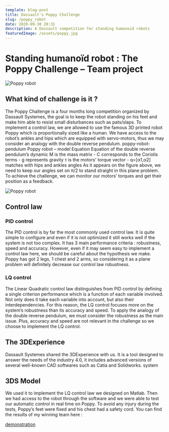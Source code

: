 ```yaml
---
template: blog-post
title: Dassault's Poppy Challenge
slug: /poppy_robot
date: 2020-09-30 20:31
description: A Dassault competition for standing humanoid robots
featuredImage: /assets/poppy.jpg
---
```

<!--StartFragment-->

# Standing humanoïd robot : The Poppy Challenge – Team project

![Poppy robot](/assets/poppy-robot-pendulum.jpg)

## What kind of challenge is it ?

The Poppy Challenge is a four months long competition organized by Dassault Systemes, the goal is to keep the robot standing on his feet and make him able to resist small disturbances such as pats/slaps. To implement a control law, we are allowed to use the famous 3D printed robot Poppy which is proportionally sized like a human. We have access to the robot’s ankles and hips which are equipped with servo-motors, thus we may consider an analogy with the double reverse pendulum. poppy-robot-pendulum Poppy robot – model Equation Equation of the double reverse pendulum’s dynamic M is the mass matrix - C corresponds to the Coriolis terms - g represents gravity τ is the motors' torque vector - q=\[α1,α2] matches with hips and ankles angles As it appears on the figure above, we need to keep our angles set on π/2 to stand straight in this plane problem. To achieve the challenge, we can monitor our motors’ torques and get their position as a feedback.

![Poppy robot](/assets/system.jpg)

## Control law

### PID control

The PID control is by far the most commonly used control law. It is quite simple to configure and even if it is not optimized it still works well if the system is not too complex. It has 3 main performance criteria : robustness, speed and accuracy. However, even if it may seem easy to implement a control law here, we should be careful about the hypothesis we make. Poppy has got 2 legs, 1 chest and 2 arms, so considering it as a plane problem will definitely decrease our control law robustness.

### LQ control

The Linear Quadratic control law distinguishes from PID control by defining a single criterion performance which is a function of each variable involved. Not only does it take each variable into account, but also their interdependencies. For this reason, the LQ control focuses more on the system’s robustness than its accuracy and speed. To apply the analogy of the double reverse pendulum, we must consider the robustness as the main issue. Plus, accuracy and speed are not relevant in the challenge so we choose to implement the LQ control.

## The 3DExperience

Dassault Systemes shared the 3DExperience with us. It is a tool designed to answer the needs of the industry 4.0, it includes advanced versions of several well-known CAD softwares such as Catia and Solidworks. system

## 3DS Model

We used it to implement the LQ control law we designed on Matlab. Then we had access to the robot through the software and we were able to test our automatic control in real time on Poppy. To avoid any injury during the tests, Poppy’s feet were fixed and his chest had a safety cord. You can find the results of my winning team here :

[demonstration](https://www.youtube.com/watch?v=FKjoO8wzzus&feature=emb_title&ab_channel=NicolasBrissonneau)

<!--EndFragment-->